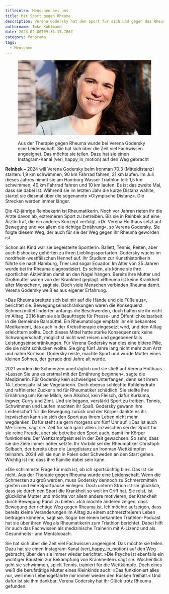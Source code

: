 ```yaml
---
titleintro: Menschen bei uns
title: Mit Sport gegen Rheuma
description: Verena Godersky hat den Sport für sich und gegen das Rheuma entdeckt
authorname: Imke Kuhlmann
date: 2023-02-06T09:31:15.786Z
category: Panorama
tags:
  - Menschen
---
```



<figure>
  <img src="/static/media/2023-02-06-Godersky-Verena.jpg">
  <figcaption>

Aus der Therapie gegen Rheuma wurde bei Verena Godersky eine Leidenschaft. Sie hat sich über die Zeit viel Fachwissen angeeignet. Das möchte sie teilen. Dazu hat sie einen Instagram-Kanal (veri_happy_in_motion) auf den Weg gebracht 

  </figcaption>
</figure>

**Reinbek –** 2024 will Verena Godersky beim Ironman 70.3 (Mitteldistanz) starten: 1,9 km schwimmen, 90 km Fahrrad fahren, 21 km laufen. Im Juli dieses Jahres nimmt sie am Hamburg Wasser Triathlon teil: 1,5 km schwimmen, 40 km Fahrrad fahren und 10 km laufen. Es ist das zweite Mal, dass sie dabei ist. Während sie im letzten Jahr die kurze Distanz wählte, startet sie diesmal über die sogenannte »Olympische Distanz«. Die Strecken werden immer länger. 

Die 42-jährige Reinbekerin ist Rheumatikerin. Noch vor Jahren rieten ihr die Ärzte davon ab, extremeren Sport zu betreiben. Bis sie in Reinbek auf eine Ärztin traf, die ein anderes Konzept verfolgt. »Dr. Verena Holthaus setzt auf Bewegung und vor allem die richtige Ernährung«, so Verena Godersky. Sie folgte diesem Weg, der auch für sie der Weg gegen ihr Rheuma geworden ist.

Schon als Kind war sie begeisterte Sportlerin. Ballett, Tennis, Reiten, aber auch Eishockey gehörten zu ihren Lieblingssportarten. Godersky wuchs im nordrhein-westfälischen Hennef auf. Ihr Studium zur Kunsthistorikerin führte sie nach Hamburg, Trier und sogar Ecuador. Im Alter von 25 Jahren wurde bei ihr Rheuma diagnostiziert. Es schien, als könne sie ihre sportlichen Aktivitäten damit an den Nagel hängen. Bereits ihre Mutter und Großmutter waren von der Krankheit geplagt. »Rheuma ist keine Krankheit alter Menschen«, sagt sie. Doch viele Menschen verbinden Rheuma damit. Verena Godersky weiß es aus eigener Erfahrung.

»Das Rheuma breitete sich bei mir auf die Hände und die Füße aus«, berichtet sie. Bewegungseinschränkungen waren die Konsequenz. Schmerzmittel linderten anfangs die Beschwerden, doch halfen sie ihr nicht im Alltag. 2016 kam sie als Beauftragte für Presse- und Öffentlichkeitsarbeit in die Gemeinde Barsbüttel. Ein Rheumatologe empfahl ihr ein bekanntes Medikament, das auch in der Krebstherapie eingesetzt wird, und den Alltag erleichtern sollte. Doch dieses Mittel hatte starke Konsequenzen: keine Schwangerschaft, möglichst nicht weit reisen und gegebenenfalls Leistungseinschränkungen. Für Verena Godersky war dies eine bittere Pille, die sie nicht schlucken wollte. Sie ging fünf Jahre lang nicht mehr zum Arzt und nahm Kortison. Godersky reiste, machte Sport und wurde Mutter eines kleinen Sohnes, der gerade drei Jahre alt wurde.

2021 wurden die Schmerzen unerträglich und sie stieß auf Verena Holthaus. »Lassen Sie uns es erstmal mit der Ernährung beginnen«, sagte die Medizinerin. Für Godersky kein schwieriges Unterfangen, denn seit ihrem 14. Lebensjahr ist sie Vegetarierin. Doch ebenso schlechte Kohlehydrate und raffinierter Zucker sind für Rheumatiker schädlich. Sie stellte ihre Ernährung um: Keine Milch, kein Alkohol, kein Fleisch, dafür Kurkuma, Ingwer, Curry und Zimt. Und sie begann, verstärkt Sport zu treiben. Tennis, Schwimmen und Laufen machten ihr Spaß. Godersky gewann ihre Leidenschaft für die Bewegung zurück und der Körper dankte es ihr. Inzwischen kann sie sich den Sport aus ihrem Leben nicht mehr wegdenken. Dafür steht sie gern morgens um fünf Uhr auf. »Das ist auch Me-Time«, sagt sie. Zeit für sich ganz allein. Inzwischen sei der Sport für sie reine Freude, aber sie betreibe den Sport auch, damit ihr Körper funktioniere. Der Wettkampfgeist sei in der Zeit gewachsen. So sehr, dass sie die Ziele immer höher setzte. Ihr Vorbild sei der Rheumatiker Christoph Selbach, der bereits über die Langdistanz an Ironman-Wettkämpfen teilnahm. 2024 will sie nun in Polen oder Schweden an den Start gehen. Wichtig ist ihr, dass ihre Familie dabei sein kann.

»Die schlimmste Frage für mich ist, ob ich sportsüchtig bin«. Das ist sie nicht. Aus der Therapie gegen Rheuma wurde eine Leidenschaft. Wenn die Schmerzen zu groß werden, muss Godersky dennoch zu Schmerzmitteln greifen und eine Sportpause einlegen. Doch unterm Strich ist sie glücklich, dass sie durch den Sport die Krankheit so weit im Griff hat. Sie reist, ist glückliche Mutter und möchte vor allem andere motivieren, der Krankheit durch Bewegung Paroli zu bieten. »Ich möchte anderen zeigen, dass Bewegung der richtige Weg gegen Rheuma ist. Ich möchte aufzeigen, dass bereits kleine Veränderungen im Alltag zu einem schmerzfreieren Leben beitragen können«, sagt sie. Sogar bei einem bekannten Triathlon-Podcast hat sie über ihren Weg als Rheumatikerin zum Triathlon berichtet. Dabei hilft ihr auch das Fachwissen als medizinische Trainerin mit A-Lizenz und als Gesundheits- und Mentalcoach.

Sie hat sich über die Zeit viel Fachwissen angeeignet. Das möchte sie teilen. Dazu hat sie einen Instagram-Kanal (veri_happy_in_motion) auf den Weg gebracht, über den sie immer wieder berichtet. »Die Psyche ist ebenfalls ein wichtiger Baustein zur Bekämpfung von Krankheiten« sagt sie. Wöchentlich geht sie schwimmen, spielt Tennis, trainiert für die Wettkämpfe. Doch eines weiß die berufstätige Mutter eines Kleinkinds auch: »Das funktioniert alles nur, weil mein Lebensgefährte mir immer wieder den Rücken freihält.« Und dafür ist sie ihm dankbar. Verena Godersky hat ihr Glück trotz Rheuma gefunden.